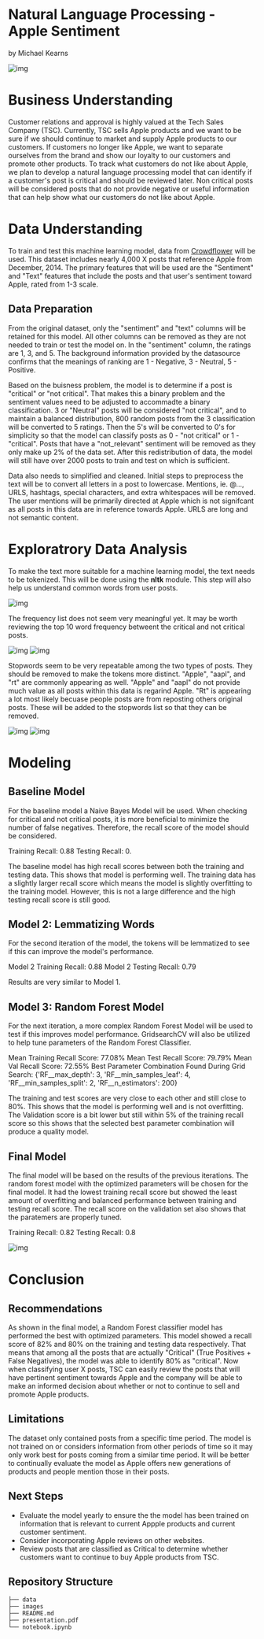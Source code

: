 # Natural Language Processing - Apple Sentiment
by Michael Kearns

![img](./images/apple.png)

# Business Understanding

Customer relations and approval is highly valued at the Tech Sales Company (TSC). Currently, TSC sells Apple products and we want to be sure if we should continue to market and supply Apple products to our customers. If customers no longer like Apple, we want to separate ourselves from the brand and show our loyalty to our customers and promote other products. To track what customers do not like about Apple, we plan to develop a natural language processing model that can identify if a customer's post is critical and should be reviewed later. Non critical posts will be considered posts that do not provide negative or useful information that can help show what our customers do not like about Apple. 

# Data Understanding

To train and test this machine learning model, data from [Crowdflower](https://www.kaggle.com/datasets/slythe/apple-twitter-sentiment-crowdflower) will be used. This dataset includes nearly 4,000 X posts that reference Apple from December, 2014. The primary features that will be used are the "Sentiment" and "Text" features that include the posts and that user's sentiment toward Apple, rated from 1-3 scale.

## Data Preparation

From the original dataset, only the "sentiment" and "text" columns will be retained for this model. All other columns can be removed as they are not needed to train or test the model on. In the "sentiment" column, the ratings are 1, 3, and 5. The background information provided by the datasource confirms that the meanings of ranking are 1 - Negative, 3 - Neutral, 5 - Positive.

Based on the buisness problem, the model is to determine if a post is "critical" or "not critical". That makes this a binary problem and the sentiment values need to be adjusted to accommadte a binary classification. 3 or "Neutral" posts will be considered "not critical", and to maintain a balanced distribution, 800 random posts from the 3 classification will be converted to 5 ratings. Then the 5's will be converted to 0's for simplicity so that the model can classify posts as 0 - "not critical" or 1 - "critical". Posts that have a "not_relevant" sentiment will be removed as they only make up 2% of the data set. After this redistribution of data, the model will still have over 2000 posts to train and test on which is sufficient.

Data also needs to simplified and cleaned. Initial steps to preprocess the text will be to convert all letters in a post to lowercase. Mentions, ie. @..., URLS, hashtags, special characters, and extra whitespaces will be removed. The user mentions will be primarily directed at Apple which is not signifcant as all posts in this data are in reference towards Apple. URLS are long and not semantic content.

# Exploratrory Data Analysis

To make the text more suitable for a machine learning model, the text needs to be tokenized. This will be done using the **nltk** module. This step will also help us understand common words from user posts.

![img](./images/df_10word_freq.png)

The frequency list does not seem very meaningful yet. It may be worth reviewing the top 10 word frequency betweent the critical and not critical posts.

![img](./images/df_10word_freq_rating0.png)
![img](./images/df_10word_freq_rating1.png)

Stopwords seem to be very repeatable among the two types of posts. They should be removed to make the tokens more distinct. "Apple", "aapl", and "rt" are commonly appearing as well. "Apple" and "aapl" do not provide much value as all posts within this data is regarind Apple. "Rt" is appearing a lot most likely becuase people posts are from reposting others original posts. These will be added to the stopwords list so that they can be removed.

![img](./images/df_10word_freq_rating0_stopwords.png)
![img](./images/df_10word_freq_rating1_stopwords.png)

# Modeling

## Baseline Model 

For the baseline model a Naive Bayes Model will be used. When checking for critical and not critical posts, it is more beneficial to minimize the number of false negatives. Therefore, the recall score of the model should be considered.

Training Recall:  0.88
Testing Recall:  0.

The baseline model has high recall scores between both the training and testing data. This shows that model is performing well. The training data has a slightly larger recall score which means the model is slightly overfitting to the training model. However, this is not a large difference and the high testing recall score is still good. 

## Model 2: Lemmatizing Words

For the second iteration of the model, the tokens will be lemmatized to see if this can improve the model's performance.

Model 2 Training Recall:  0.88
Model 2 Testing Recall:  0.79

Results are very similar to Model 1.

## Model 3: Random Forest Model

For the next iteration, a more complex Random Forest Model will be used to test if this improves model performance. GridsearchCV will also be utilized to help tune parameters of the Random Forest Classifier.

Mean Training Recall Score: 77.08%
Mean Test Recall Score: 79.79%
Mean Val Recall Score: 72.55%
Best Parameter Combination Found During Grid Search: {'RF__max_depth': 3, 'RF__min_samples_leaf': 4, 'RF__min_samples_split': 2, 'RF__n_estimators': 200}

The training and test scores are very close to each other and still close to 80%. This shows that the model is performing well and is not overfitting. The Validation score is a bit lower but still within 5% of the training recall score so this shows that the selected best parameter combination will produce a quality model.

## Final Model

The final model will be based on the results of the previous iterations. The random forest model with the optimized parameters will be chosen for the final model. It had the lowest training recall score but showed the least amount of overfitting and balanced performance between training and testing recall score. The recall score on the validation set also shows that the paratemers are properly tuned.

Training Recall:  0.82
Testing Recall:  0.8

![img](./images/confusion_matrix.png)

# Conclusion

## Recommendations

As shown in the final model, a Random Forest classifier model has performed the best with optimized parameters. This model showed a recall score of 82% and 80% on the training and testing data respectively. That means that among all the posts that are actually "Critical" (True Positives + False Negatives), the model was able to identify 80% as "critical". Now when classifying user X posts, TSC can easily review the posts that will have pertinent sentiment towards Apple and the company will be able to make an informed decision about whether or not to continue to sell and promote Apple products.

## Limitations

The dataset only contained posts from a specific time period. The model is not trained on or considers information from other periods of time so it may only work best for posts coming from a similar time period. It will be better to continually evaluate the model as Apple offers new generations of products and people mention those in their posts.


## Next Steps

* Evaluate the model yearly to ensure the the model has been trained on information that is relevant to current Appple products and current customer sentiment.
* Consider incorporating Apple reviews on other websites.
* Review posts that are classified as Critical to determine whether customers want to continue to buy Apple products from TSC.

## Repository Structure
```
├── data
├── images
├── README.md
├── presentation.pdf
└── notebook.ipynb
```
